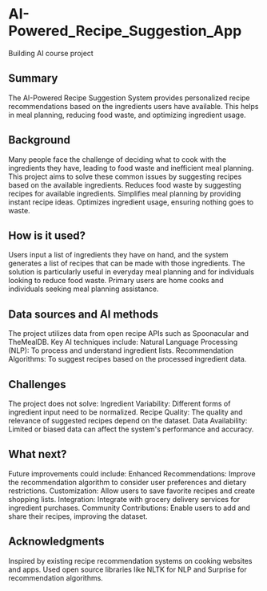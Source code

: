 # AI-Powered_Recipe_Suggestion_App

Building AI course project

## Summary
The AI-Powered Recipe Suggestion System provides personalized recipe recommendations based on the ingredients users have available. This helps in meal planning, reducing food waste, and optimizing ingredient usage.

## Background
Many people face the challenge of deciding what to cook with the ingredients they have, leading to food waste and inefficient meal planning. This project aims to solve these common issues by suggesting recipes based on the available ingredients.
Reduces food waste by suggesting recipes for available ingredients.
Simplifies meal planning by providing instant recipe ideas.
Optimizes ingredient usage, ensuring nothing goes to waste.

## How is it used?

Users input a list of ingredients they have on hand, and the system generates a list of recipes that can be made with those ingredients. The solution is particularly useful in everyday meal planning and for individuals looking to reduce food waste. Primary users are home cooks and individuals seeking meal planning assistance.

## Data sources and AI methods

The project utilizes data from open recipe APIs such as Spoonacular and TheMealDB. Key AI techniques include:
Natural Language Processing (NLP): To process and understand ingredient lists.
Recommendation Algorithms: To suggest recipes based on the processed ingredient data.

## Challenges
The project does not solve:
Ingredient Variability: Different forms of ingredient input need to be normalized.
Recipe Quality: The quality and relevance of suggested recipes depend on the dataset.
Data Availability: Limited or biased data can affect the system's performance and accuracy.

## What next?
Future improvements could include:
Enhanced Recommendations: Improve the recommendation algorithm to consider user preferences and dietary restrictions.
Customization: Allow users to save favorite recipes and create shopping lists.
Integration: Integrate with grocery delivery services for ingredient purchases.
Community Contributions: Enable users to add and share their recipes, improving the dataset.

## Acknowledgments
Inspired by existing recipe recommendation systems on cooking websites and apps.
Used open source libraries like NLTK for NLP and Surprise for recommendation algorithms.
